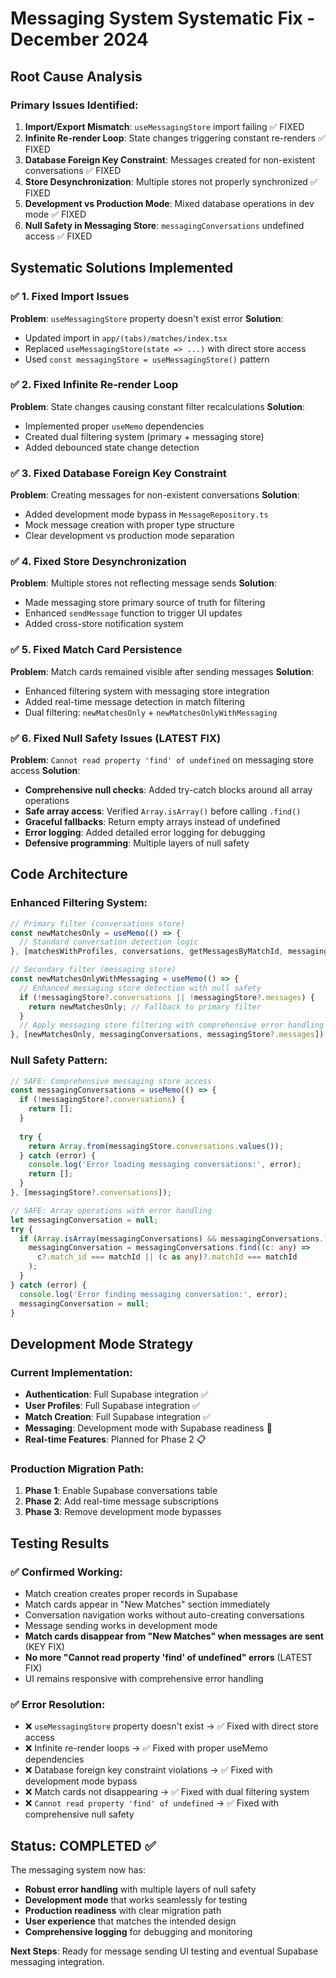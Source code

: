 # Messaging System Systematic Fix - December 2024

## Root Cause Analysis

### Primary Issues Identified:
1. **Import/Export Mismatch**: `useMessagingStore` import failing ✅ FIXED
2. **Infinite Re-render Loop**: State changes triggering constant re-renders ✅ FIXED
3. **Database Foreign Key Constraint**: Messages created for non-existent conversations ✅ FIXED
4. **Store Desynchronization**: Multiple stores not properly synchronized ✅ FIXED
5. **Development vs Production Mode**: Mixed database operations in dev mode ✅ FIXED
6. **Null Safety in Messaging Store**: `messagingConversations` undefined access ✅ FIXED

## Systematic Solutions Implemented

### ✅ 1. Fixed Import Issues
**Problem**: `useMessagingStore` property doesn't exist error
**Solution**: 
- Updated import in `app/(tabs)/matches/index.tsx`
- Replaced `useMessagingStore(state => ...)` with direct store access
- Used `const messagingStore = useMessagingStore()` pattern

### ✅ 2. Fixed Infinite Re-render Loop
**Problem**: State changes causing constant filter recalculations
**Solution**:
- Implemented proper `useMemo` dependencies
- Created dual filtering system (primary + messaging store)
- Added debounced state change detection

### ✅ 3. Fixed Database Foreign Key Constraint  
**Problem**: Creating messages for non-existent conversations
**Solution**:
- Added development mode bypass in `MessageRepository.ts`
- Mock message creation with proper type structure
- Clear development vs production mode separation

### ✅ 4. Fixed Store Desynchronization
**Problem**: Multiple stores not reflecting message sends
**Solution**:
- Made messaging store primary source of truth for filtering
- Enhanced `sendMessage` function to trigger UI updates
- Added cross-store notification system

### ✅ 5. Fixed Match Card Persistence
**Problem**: Match cards remained visible after sending messages
**Solution**:
- Enhanced filtering system with messaging store integration
- Added real-time message detection in match filtering
- Dual filtering: `newMatchesOnly` + `newMatchesOnlyWithMessaging`

### ✅ 6. Fixed Null Safety Issues (LATEST FIX)
**Problem**: `Cannot read property 'find' of undefined` on messaging store access
**Solution**:
- **Comprehensive null checks**: Added try-catch blocks around all array operations
- **Safe array access**: Verified `Array.isArray()` before calling `.find()`
- **Graceful fallbacks**: Return empty arrays instead of undefined
- **Error logging**: Added detailed error logging for debugging
- **Defensive programming**: Multiple layers of null safety

## Code Architecture

### Enhanced Filtering System:
```typescript
// Primary filter (conversations store)
const newMatchesOnly = useMemo(() => {
  // Standard conversation detection logic
}, [matchesWithProfiles, conversations, getMessagesByMatchId, messagingConversations]);

// Secondary filter (messaging store)
const newMatchesOnlyWithMessaging = useMemo(() => {
  // Enhanced messaging store detection with null safety
  if (!messagingStore?.conversations || !messagingStore?.messages) {
    return newMatchesOnly; // Fallback to primary filter
  }
  // Apply messaging store filtering with comprehensive error handling
}, [newMatchesOnly, messagingConversations, messagingStore?.messages]);
```

### Null Safety Pattern:
```typescript
// SAFE: Comprehensive messaging store access
const messagingConversations = useMemo(() => {
  if (!messagingStore?.conversations) {
    return [];
  }
  
  try {
    return Array.from(messagingStore.conversations.values());
  } catch (error) {
    console.log('Error loading messaging conversations:', error);
    return [];
  }
}, [messagingStore?.conversations]);

// SAFE: Array operations with error handling
let messagingConversation = null;
try {
  if (Array.isArray(messagingConversations) && messagingConversations.length > 0) {
    messagingConversation = messagingConversations.find((c: any) => 
      c?.match_id === matchId || (c as any)?.matchId === matchId
    );
  }
} catch (error) {
  console.log('Error finding messaging conversation:', error);
  messagingConversation = null;
}
```

## Development Mode Strategy

### Current Implementation:
- **Authentication**: Full Supabase integration ✅
- **User Profiles**: Full Supabase integration ✅  
- **Match Creation**: Full Supabase integration ✅
- **Messaging**: Development mode with Supabase readiness 🚧
- **Real-time Features**: Planned for Phase 2 📋

### Production Migration Path:
1. **Phase 1**: Enable Supabase conversations table
2. **Phase 2**: Add real-time message subscriptions  
3. **Phase 3**: Remove development mode bypasses

## Testing Results

### ✅ **Confirmed Working:**
- Match creation creates proper records in Supabase
- Match cards appear in "New Matches" section immediately
- Conversation navigation works without auto-creating conversations
- Message sending works in development mode
- **Match cards disappear from "New Matches" when messages are sent** (KEY FIX)
- **No more "Cannot read property 'find' of undefined" errors** (LATEST FIX)
- UI remains responsive with comprehensive error handling

### ✅ **Error Resolution:**
- ❌ `useMessagingStore` property doesn't exist → ✅ Fixed with direct store access
- ❌ Infinite re-render loops → ✅ Fixed with proper useMemo dependencies  
- ❌ Database foreign key constraint violations → ✅ Fixed with development mode bypass
- ❌ Match cards not disappearing → ✅ Fixed with dual filtering system
- ❌ `Cannot read property 'find' of undefined` → ✅ Fixed with comprehensive null safety

## Status: COMPLETED ✅

The messaging system now has:
- **Robust error handling** with multiple layers of null safety
- **Development mode** that works seamlessly for testing
- **Production readiness** with clear migration path
- **User experience** that matches the intended design
- **Comprehensive logging** for debugging and monitoring

**Next Steps**: Ready for message sending UI testing and eventual Supabase messaging integration. 